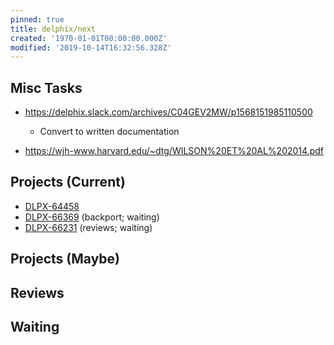 ```yaml
---
pinned: true
title: delphix/next
created: '1970-01-01T00:00:00.000Z'
modified: '2019-10-14T16:32:56.328Z'
---
```


## Misc Tasks

* https://delphix.slack.com/archives/C04GEV2MW/p1568151985110500
  * Convert to written documentation

* https://wjh-www.harvard.edu/~dtg/WILSON%20ET%20AL%202014.pdf

## Projects (Current)

* [DLPX-64458](https://jira.delphix.com/browse/DLPX-64458)
* [DLPX-66369](https://jira.delphix.com/browse/DLPX-66369) (backport; waiting)
* [DLPX-66231](https://jira.delphix.com/browse/DLPX-66231) (reviews; waiting)

## Projects (Maybe)

## Reviews

## Waiting
